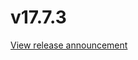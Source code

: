 # v17.7.3

[View release announcement](https://about.gitlab.com/releases/2025/01/22/patch-release-gitlab-17-8-1-released/)
